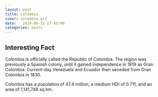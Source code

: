```yaml
---
layout: post
title: Colombia
cover: colombia.gif
date:   2014-08-31 17:45:00
categories: posts
---
```


## Interesting Fact

Colombia is officially called the Republic of Colombia. The region was previously a Spanish colony, until it gained independence in 1819 as Gran Colombia. Current-day Venezuela and Ecuador then seceded from Gran Colombia in 1830. 

Colombia has a population of 47.4 million, a medium HDI of 0.711, and an area of 1,141,748 sq km. 